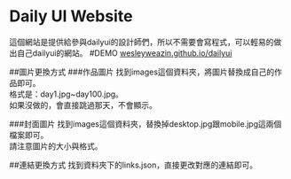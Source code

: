 # Daily UI Website

這個網站是提供給參與dailyui的設計師們，所以不需要會寫程式，可以輕易的做出自己dailyui的網站。
#DEMO
[wesleyweazin.github.io/dailyui](http://wesleyweazin.github.io/dailyui/)

##圖片更換方式
###作品圖片
找到images這個資料夾，將圖片替換成自己的作品即可。    
格式是：day1.jpg~day100.jpg。   
如果沒做的，會直接跳過那天，不會顯示。

###封面圖片
找到images這個資料夾，替換掉desktop.jpg跟mobile.jpg這兩個檔案即可。  
請注意圖片的大小與格式。

##連結更換方式
找到資料夾下的links.json，直接更改對應的連結即可。
